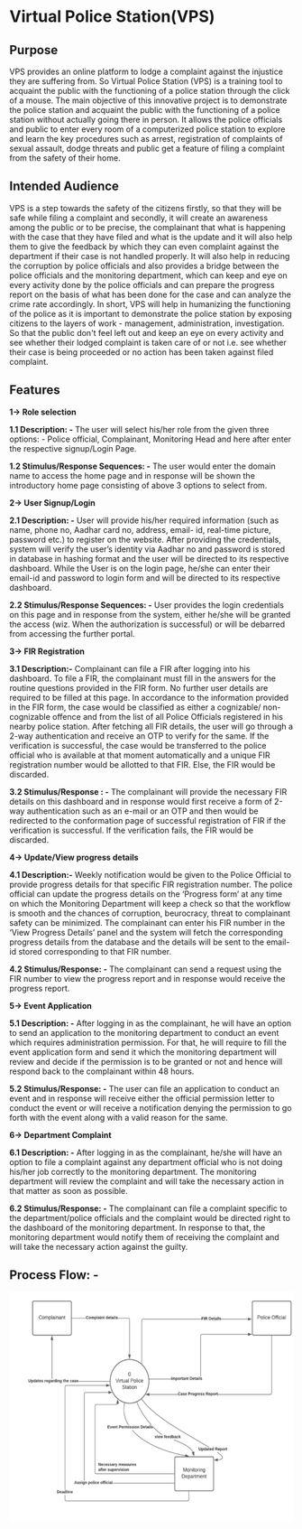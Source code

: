 # Virtual Police Station(VPS)
## Purpose
VPS provides an online platform to lodge a complaint against the injustice they are suffering from. So
Virtual Police Station (VPS) is a training tool to acquaint the public with the functioning of a police station
through the click of a mouse. The main objective of this innovative project is to demonstrate the police
station and acquaint the public with the functioning of a police station without actually going there in
person. It allows the police officials and public to enter every room of a computerized police station to
explore and learn the key procedures such as arrest, registration of complaints of sexual assault, dodge
threats and public get a feature of filing a complaint from the safety of their home.
## Intended Audience
VPS is a step towards the safety of the citizens firstly, so that they will be safe while filing a complaint and
secondly, it will create an awareness among the public or to be precise, the complainant that what is
happening with the case that they have filed and what is the update and it will also help them to give the
feedback by which they can even complaint against the department if their case is not handled properly.
It will also help in reducing the corruption by police officials and also provides a bridge between the police
officials and the monitoring department, which can keep and eye on every activity done by the police
officials and can prepare the progress report on the basis of what has been done for the case and can
analyze the crime rate accordingly. In short, VPS will help in humanizing the functioning of the police as
it is important to demonstrate the police station by exposing citizens to the layers of work - management,
administration, investigation. So that the public don't feel left out and keep an eye on every activity and
see whether their lodged complaint is taken care of or not i.e. see whether their case is being proceeded
or no action has been taken against filed complaint.
## Features
**1-> Role selection**

**1.1 Description: -** The user will select his/her role from the given three options: - Police official, Complainant, Monitoring
Head and here after enter the respective signup/Login Page.

**1.2 Stimulus/Response Sequences: -** The user would enter the domain name to access the home page and in response will be shown the
introductory home page consisting of above 3 options to select from.

**2-> User Signup/Login**

**2.1 Description: -** User will provide his/her required information (such as name, phone no, Aadhar card no, address, email-
id, real-time picture, password etc.) to register on the website. After providing the credentials, system will
verify the user’s identity via Aadhar no and password is stored in database in hashing format and the user
will be directed to its respective dashboard. While the User is on the login page, he/she can enter their
email-id and password to login form and will be directed to its respective dashboard.

**2.2 Stimulus/Response Sequences: -** User provides the login credentials on this page and in response from the system, either he/she will be
granted the access (wiz. When the authorization is successful) or will be debarred from accessing the
further portal.

**3-> FIR Registration**

**3.1 Description:-** Complainant can file a FIR after logging into his dashboard. To file a FIR, the complainant must fill in the
answers for the routine questions provided in the FIR form. No further user details are required to be filled
at this page. In accordance to the information provided in the FIR form, the case would be classified as
either a cognizable/ non-cognizable offence and from the list of all Police Officials registered in his nearby
police station. After fetching all FIR details, the user will go through a 2-way authentication and receive
an OTP to verify for the same. If the verification is successful, the case would be transferred to the police
official who is available at that moment automatically and a unique FIR registration number would be
allotted to that FIR. Else, the FIR would be discarded.

**3.2 Stimulus/Response : -** The complainant will provide the necessary FIR details on this dashboard and in response would first
receive a form of 2-way authentication such as an e-mail or an OTP and then would be redirected to the
conformation page of successful registration of FIR if the verification is successful. If the verification fails,
the FIR would be discarded.

**4-> Update/View progress details**

**4.1 Description:-** Weekly notification would be given to the Police Official to provide progress details for that specific FIR
registration number. The police official can update the progress details on the ‘Progress form’ at any time
on which the Monitoring Department will keep a check so that the workflow is smooth and the chances of
corruption, beurocracy, threat to complainant safety can be minimized. The complainant can enter his FIR
number in the ‘View Progress Details’ panel and the system will fetch the corresponding progress details
from the database and the details will be sent to the email-id stored corresponding to that FIR number.

**4.2 Stimulus/Response: -** The complainant can send a request using the FIR number to view the progress report and in response
would receive the progress report.

**5-> Event Application**

**5.1 Description: -**  After logging in as the complainant, he will have an option to send an application to the monitoring
department to conduct an event which requires administration permission. For that, he will require to fill
the event application form and send it which the monitoring department will review and decide if the
permission is to be granted or not and hence will respond back to the complainant within 48 hours.

**5.2 Stimulus/Response: -** The user can file an application to conduct an event and in response will receive either the official
permission letter to conduct the event or will receive a notification denying the permission to go forth with
the event along with a valid reason for the same.

**6-> Department Complaint**

**6.1 Description: -** After logging in as the complainant, he/she will have an option to file a complaint against any
department official who is not doing his/her job correctly to the monitoring department. The monitoring department will review the complaint and will take the necessary action in that matter as soon as possible.

**6.2 Stimulus/Response: -** The complainant can file a complaint specific to the department/police officials and the complaint would
be directed right to the dashboard of the monitoring department. In response to that, the monitoring
department would notify them of receiving the complaint and will take the necessary action against the
guilty.

## Process Flow:  - 
![Alt text](./img.png?raw=true "Project Flow")
